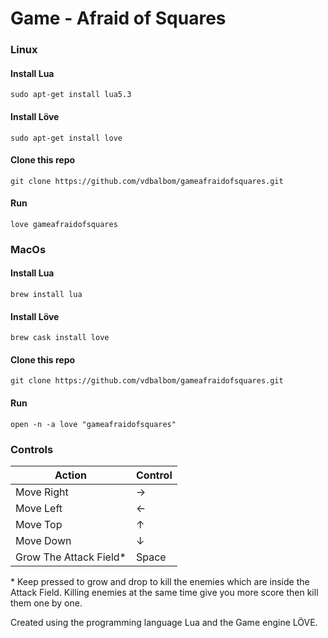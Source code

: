 # Game - Afraid of Squares

### Linux
#### Install Lua
``` sudo apt-get install lua5.3 ```
#### Install Löve
```sudo apt-get install love```
#### Clone this repo
```git clone https://github.com/vdbalbom/gameafraidofsquares.git```
#### Run
```love gameafraidofsquares```

### MacOs
#### Install Lua
``` brew install lua ```
#### Install Löve
```brew cask install love```
#### Clone this repo
```git clone https://github.com/vdbalbom/gameafraidofsquares.git```
#### Run
```open -n -a love "gameafraidofsquares"```

### Controls
|     <b>Action</b>      | <b>Control</b> |
| ---------------------- | -------------- |
|        Move Right      |        →       |
|        Move Left       |        ←       |
|         Move Top       |        ↑       |
|        Move Down       |        ↓       |
| Grow The Attack Field* |      Space     |

\* Keep pressed to grow and drop to kill the enemies which are inside the Attack Field. Killing enemies at the same time give you more score then kill them one by one.

Created using the programming language Lua and the Game engine LÖVE.
